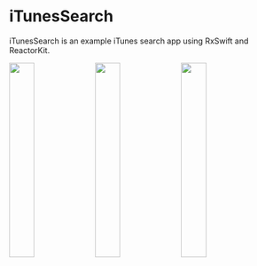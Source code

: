 # iTunesSearch
iTunesSearch is an example iTunes search app using RxSwift and ReactorKit.

<p float="middle">
  <img src = "https://user-images.githubusercontent.com/20393828/177159342-26938399-20d8-4d1a-a0f7-9500567e2efe.png" width="30%" height="30%">
  <img src = "https://user-images.githubusercontent.com/20393828/177272758-9bb1ec08-b816-4686-a7c5-14246c32a8a2.png" width="30%" height="30%">
  <img src = "https://user-images.githubusercontent.com/20393828/177272771-e4429510-c90f-4314-8155-676a98ddf2ab.png" width="30%" height="30%">
</p>

